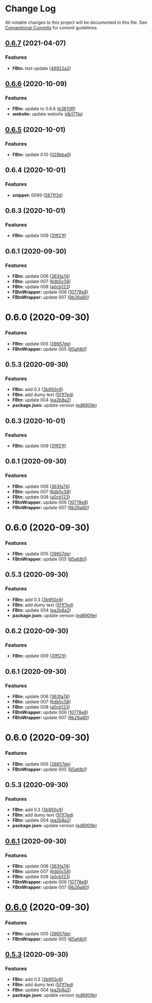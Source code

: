 # Change Log

All notable changes to this project will be documented in this file.
See [Conventional Commits](https://conventionalcommits.org) for commit guidelines.

## [0.6.7](https://github.com/akbarnafisa/vue-monorepo-boilerplate/compare/@wadiwaw/wadiwaw-core@0.6.6...@wadiwaw/wadiwaw-core@0.6.7) (2021-04-07)


### Features

* **FBtn:** test update ([49922a3](https://github.com/akbarnafisa/vue-monorepo-boilerplate/commit/49922a3d021d102fbfcc999a66fb5516a0b824f4))





## [0.6.6](https://github.com/akbarnafisa/vue-monorepo-boilerplate/compare/@wadiwaw/wadiwaw-core@0.6.5...@wadiwaw/wadiwaw-core@0.6.6) (2020-10-09)


### Features

* **FBtn:** update to 0.6.6 ([b3810ff](https://github.com/akbarnafisa/vue-monorepo-boilerplate/commit/b3810ffd2144e89a30bb83889d96288873c51e9c))
* **website:** update website ([db1711e](https://github.com/akbarnafisa/vue-monorepo-boilerplate/commit/db1711e6acfe722360e7b21c8df1c0de1e8f7bd4))





## [0.6.5](https://github.com/akbarnafisa/vue-monorepo-boilerplate/compare/@wadiwaw/wadiwaw-core@0.6.4...@wadiwaw/wadiwaw-core@0.6.5) (2020-10-01)


### Features

* **FBtn:** update 0.10 ([029bba9](https://github.com/akbarnafisa/vue-monorepo-boilerplate/commit/029bba9ec24d751cbc8515824cb72366294a3d31))





## 0.6.4 (2020-10-01)


### Features

* **snippet:** 0099 ([5871f3d](https://github.com/akbarnafisa/vue-monorepo-boilerplate/commit/5871f3dbdcfe7793faea710a6c7c9e3019415e87))



## 0.6.3 (2020-10-01)


### Features

* **FBtn:** update 009 ([31ff21f](https://github.com/akbarnafisa/vue-monorepo-boilerplate/commit/31ff21f4db441e4c4b97cceed2cfce38df57a6c9))



## 0.6.1 (2020-09-30)


### Features

* **FBtn:** update 006 ([363fa74](https://github.com/akbarnafisa/vue-monorepo-boilerplate/commit/363fa74117f219c6d531b9a1b78043eb231eb65a))
* **FBtn:** update 007 ([6db5c58](https://github.com/akbarnafisa/vue-monorepo-boilerplate/commit/6db5c580b769f0ca530377d7a517993837001156))
* **FBtn:** update 008 ([a0cb123](https://github.com/akbarnafisa/vue-monorepo-boilerplate/commit/a0cb1230925ec473dd1ed44a82e6eb35ae2d5636))
* **FBtnWrapper:** update 006 ([10778e8](https://github.com/akbarnafisa/vue-monorepo-boilerplate/commit/10778e80afeb9d5930a7fd69a18711718135d2bf))
* **FBtnWrapper:** update 007 ([9b26a80](https://github.com/akbarnafisa/vue-monorepo-boilerplate/commit/9b26a8028b7da50c958e465b01e027e34a59a5b1))



# 0.6.0 (2020-09-30)


### Features

* **FBtn:** update 005 ([39657de](https://github.com/akbarnafisa/vue-monorepo-boilerplate/commit/39657def72f5a5cbe2eaf2966236f6725cf9996b))
* **FBtnWrapper:** update 005 ([65afdb1](https://github.com/akbarnafisa/vue-monorepo-boilerplate/commit/65afdb1f437474e70c1f96b5481655510b3b2f93))



## 0.5.3 (2020-09-30)


### Features

* **FBtn:** add 0.3 ([3b950c6](https://github.com/akbarnafisa/vue-monorepo-boilerplate/commit/3b950c6b5eb057f55654d690d1f3196a29c83739))
* **FBtn:** add dumy text ([5f1f7ed](https://github.com/akbarnafisa/vue-monorepo-boilerplate/commit/5f1f7edb15e0e3af1c65a8c4d8a048461a9f5419))
* **FBtn:** update 004 ([ea2b8a2](https://github.com/akbarnafisa/vue-monorepo-boilerplate/commit/ea2b8a278a5222ca4fdb0fa836fe370550addbf0))
* **package.json:** update version ([ed8909e](https://github.com/akbarnafisa/vue-monorepo-boilerplate/commit/ed8909e972c78a3aca94a5d52d41bd6eb24086d2))





## 0.6.3 (2020-10-01)


### Features

* **FBtn:** update 009 ([31ff21f](https://github.com/akbarnafisa/vue-monorepo-boilerplate/commit/31ff21f4db441e4c4b97cceed2cfce38df57a6c9))



## 0.6.1 (2020-09-30)


### Features

* **FBtn:** update 006 ([363fa74](https://github.com/akbarnafisa/vue-monorepo-boilerplate/commit/363fa74117f219c6d531b9a1b78043eb231eb65a))
* **FBtn:** update 007 ([6db5c58](https://github.com/akbarnafisa/vue-monorepo-boilerplate/commit/6db5c580b769f0ca530377d7a517993837001156))
* **FBtn:** update 008 ([a0cb123](https://github.com/akbarnafisa/vue-monorepo-boilerplate/commit/a0cb1230925ec473dd1ed44a82e6eb35ae2d5636))
* **FBtnWrapper:** update 006 ([10778e8](https://github.com/akbarnafisa/vue-monorepo-boilerplate/commit/10778e80afeb9d5930a7fd69a18711718135d2bf))
* **FBtnWrapper:** update 007 ([9b26a80](https://github.com/akbarnafisa/vue-monorepo-boilerplate/commit/9b26a8028b7da50c958e465b01e027e34a59a5b1))



# 0.6.0 (2020-09-30)


### Features

* **FBtn:** update 005 ([39657de](https://github.com/akbarnafisa/vue-monorepo-boilerplate/commit/39657def72f5a5cbe2eaf2966236f6725cf9996b))
* **FBtnWrapper:** update 005 ([65afdb1](https://github.com/akbarnafisa/vue-monorepo-boilerplate/commit/65afdb1f437474e70c1f96b5481655510b3b2f93))



## 0.5.3 (2020-09-30)


### Features

* **FBtn:** add 0.3 ([3b950c6](https://github.com/akbarnafisa/vue-monorepo-boilerplate/commit/3b950c6b5eb057f55654d690d1f3196a29c83739))
* **FBtn:** add dumy text ([5f1f7ed](https://github.com/akbarnafisa/vue-monorepo-boilerplate/commit/5f1f7edb15e0e3af1c65a8c4d8a048461a9f5419))
* **FBtn:** update 004 ([ea2b8a2](https://github.com/akbarnafisa/vue-monorepo-boilerplate/commit/ea2b8a278a5222ca4fdb0fa836fe370550addbf0))
* **package.json:** update version ([ed8909e](https://github.com/akbarnafisa/vue-monorepo-boilerplate/commit/ed8909e972c78a3aca94a5d52d41bd6eb24086d2))





## 0.6.2 (2020-09-30)


### Features

* **FBtn:** update 009 ([31ff21f](https://github.com/akbarnafisa/vue-monorepo-boilerplate/commit/31ff21f4db441e4c4b97cceed2cfce38df57a6c9))



## 0.6.1 (2020-09-30)


### Features

* **FBtn:** update 006 ([363fa74](https://github.com/akbarnafisa/vue-monorepo-boilerplate/commit/363fa74117f219c6d531b9a1b78043eb231eb65a))
* **FBtn:** update 007 ([6db5c58](https://github.com/akbarnafisa/vue-monorepo-boilerplate/commit/6db5c580b769f0ca530377d7a517993837001156))
* **FBtn:** update 008 ([a0cb123](https://github.com/akbarnafisa/vue-monorepo-boilerplate/commit/a0cb1230925ec473dd1ed44a82e6eb35ae2d5636))
* **FBtnWrapper:** update 006 ([10778e8](https://github.com/akbarnafisa/vue-monorepo-boilerplate/commit/10778e80afeb9d5930a7fd69a18711718135d2bf))
* **FBtnWrapper:** update 007 ([9b26a80](https://github.com/akbarnafisa/vue-monorepo-boilerplate/commit/9b26a8028b7da50c958e465b01e027e34a59a5b1))



# 0.6.0 (2020-09-30)


### Features

* **FBtn:** update 005 ([39657de](https://github.com/akbarnafisa/vue-monorepo-boilerplate/commit/39657def72f5a5cbe2eaf2966236f6725cf9996b))
* **FBtnWrapper:** update 005 ([65afdb1](https://github.com/akbarnafisa/vue-monorepo-boilerplate/commit/65afdb1f437474e70c1f96b5481655510b3b2f93))



## 0.5.3 (2020-09-30)


### Features

* **FBtn:** add 0.3 ([3b950c6](https://github.com/akbarnafisa/vue-monorepo-boilerplate/commit/3b950c6b5eb057f55654d690d1f3196a29c83739))
* **FBtn:** add dumy text ([5f1f7ed](https://github.com/akbarnafisa/vue-monorepo-boilerplate/commit/5f1f7edb15e0e3af1c65a8c4d8a048461a9f5419))
* **FBtn:** update 004 ([ea2b8a2](https://github.com/akbarnafisa/vue-monorepo-boilerplate/commit/ea2b8a278a5222ca4fdb0fa836fe370550addbf0))
* **package.json:** update version ([ed8909e](https://github.com/akbarnafisa/vue-monorepo-boilerplate/commit/ed8909e972c78a3aca94a5d52d41bd6eb24086d2))





## [0.6.1](https://github.com/akbarnafisa/vue-monorepo-boilerplate/compare/v0.6.0...v0.6.1) (2020-09-30)


### Features

* **FBtn:** update 006 ([363fa74](https://github.com/akbarnafisa/vue-monorepo-boilerplate/commit/363fa74117f219c6d531b9a1b78043eb231eb65a))
* **FBtn:** update 007 ([6db5c58](https://github.com/akbarnafisa/vue-monorepo-boilerplate/commit/6db5c580b769f0ca530377d7a517993837001156))
* **FBtn:** update 008 ([a0cb123](https://github.com/akbarnafisa/vue-monorepo-boilerplate/commit/a0cb1230925ec473dd1ed44a82e6eb35ae2d5636))
* **FBtnWrapper:** update 006 ([10778e8](https://github.com/akbarnafisa/vue-monorepo-boilerplate/commit/10778e80afeb9d5930a7fd69a18711718135d2bf))
* **FBtnWrapper:** update 007 ([9b26a80](https://github.com/akbarnafisa/vue-monorepo-boilerplate/commit/9b26a8028b7da50c958e465b01e027e34a59a5b1))





# [0.6.0](https://github.com/akbarnafisa/vue-monorepo-boilerplate/compare/v0.5.3...v0.6.0) (2020-09-30)


### Features

* **FBtn:** update 005 ([39657de](https://github.com/akbarnafisa/vue-monorepo-boilerplate/commit/39657def72f5a5cbe2eaf2966236f6725cf9996b))
* **FBtnWrapper:** update 005 ([65afdb1](https://github.com/akbarnafisa/vue-monorepo-boilerplate/commit/65afdb1f437474e70c1f96b5481655510b3b2f93))





## [0.5.3](https://github.com/akbarnafisa/vue-monorepo-boilerplate/compare/v0.1.9...v0.5.3) (2020-09-30)


### Features

* **FBtn:** add 0.3 ([3b950c6](https://github.com/akbarnafisa/vue-monorepo-boilerplate/commit/3b950c6b5eb057f55654d690d1f3196a29c83739))
* **FBtn:** add dumy text ([5f1f7ed](https://github.com/akbarnafisa/vue-monorepo-boilerplate/commit/5f1f7edb15e0e3af1c65a8c4d8a048461a9f5419))
* **FBtn:** update 004 ([ea2b8a2](https://github.com/akbarnafisa/vue-monorepo-boilerplate/commit/ea2b8a278a5222ca4fdb0fa836fe370550addbf0))
* **package.json:** update version ([ed8909e](https://github.com/akbarnafisa/vue-monorepo-boilerplate/commit/ed8909e972c78a3aca94a5d52d41bd6eb24086d2))
